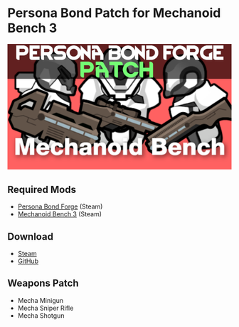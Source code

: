 # Persona Bond Patch for Mechanoid Bench 3

![](https://github.com/Daria40K/Persona-Bond-Patch-for-Mechanoid-Bench-3/blob/main/About/Preview.png)

## Required Mods
- [Persona Bond Forge](https://steamcommunity.com/workshop/filedetails/?id=2178003816) (Steam)
- [Mechanoid Bench 3](https://steamcommunity.com/sharedfiles/filedetails/?id=2793336382) (Steam)

## Download
- [Steam](https://steamcommunity.com/sharedfiles/filedetails/?id=2793626440)
- [GitHub](https://github.com/Daria40K/Persona-Bond-Patch-for-Mechanoid-Bench-3/releases)

## Weapons Patch
- Mecha Minigun
- Mecha Sniper Rifle
- Mecha Shotgun